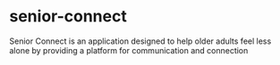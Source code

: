 # senior-connect
Senior Connect is an application designed to help older adults feel less alone by providing a platform for communication and connection
